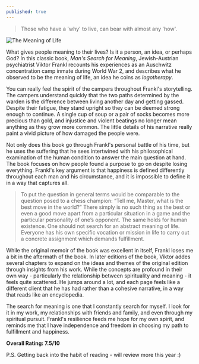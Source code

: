 ```yaml
---
published: true
---
```

> Those who have a 'why' to live, can bear with almost any 'how'.

![The Meaning of Life](https://thebookxpert.files.wordpress.com/2019/03/auschwitz_liberated_january_1945.jpg)

What gives people meaning to their lives? Is it a person, an idea, or perhaps God? In this classic book, _Man's Search for Meaning_, Jewish-Austrian psychiatrist Viktor Frankl recounts his experiences as an Auschwitz concentration camp inmate during World War 2, and describes what he observed to be the meaning of life, an idea he coins as _logotherapy_.

You can really feel the spirit of the campers throughout Frankl's storytelling. The campers understand quickly that the two paths determined by the warden is the difference between living another day and getting gassed. Despite their fatigue, they stand upright so they can be deemed strong enough to continue. A single cup of soup or a pair of socks becomes more precious than gold, and injustice and violent beatings no longer mean anything as they grow more common. The little details of his narrative really paint a vivid picture of how damaged the people were.

Not only does this book go through Frankl's personal battle of his time, but he uses the suffering that he sees intertwined with his philosophical examination of the human condition to answer the main question at hand. The book focuses on how people found a purpose to go on despite losing everything. Frankl's key argument is that happiness is defined differently throughout each man and his circumstance, and it is impossible to define it in a way that captures all.

> To put the question in general terms would be comparable to the question posed to a chess champion: “Tell me, Master, what is the best move in the world?” There simply is no such thing as the best or even a good move apart from a particular situation in a game and the particular personality of one’s opponent. The same holds for human existence. One should not search for an abstract meaning of life. Everyone has his own specific vocation or mission in life to carry out a concrete assignment which demands fulfillment.

While the original memoir of the book was excellent in itself, Frankl loses me a bit in the aftermath of the book. In later editions of the book, Viktor addes several chapters to expand on the ideas and themes of the original edition through insights from his work. While the concepts are profound in their own way - particularly the relationship between spirituality and meaning - it feels quite scattered. He jumps around a lot, and each page feels like a different client that he has had rather than a cohesive narrative, in a way that reads like an encyclopedia.

The search for meaning is one that I constantly search for myself. I look for it in my work, my relationships with friends and family, and even through my spiritual pursuit. Frankl's resilience feeds me hope for my own spirit, and reminds me that I have independence and freedom in choosing my path to fulfillment and happiness.

**Overall Rating: 7.5/10**

P.S. Getting back into the habit of reading - will review more this year :)